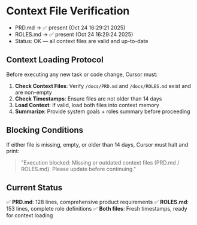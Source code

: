 # Context File Verification

- PRD.md → ✅ present (Oct 24 16:29:21 2025)
- ROLES.md → ✅ present (Oct 24 16:29:24 2025)
- Status: OK — all context files are valid and up-to-date

## Context Loading Protocol

Before executing any new task or code change, Cursor must:

1. **Check Context Files**: Verify `/docs/PRD.md` and `/docs/ROLES.md` exist and are non-empty
2. **Check Timestamps**: Ensure files are not older than 14 days
3. **Load Context**: If valid, load both files into context memory
4. **Summarize**: Provide system goals + roles summary before proceeding

## Blocking Conditions

If either file is missing, empty, or older than 14 days, Cursor must halt and print:

> "Execution blocked: Missing or outdated context files (PRD.md / ROLES.md). Please update before continuing."

## Current Status

✅ **PRD.md**: 128 lines, comprehensive product requirements
✅ **ROLES.md**: 153 lines, complete role definitions
✅ **Both files**: Fresh timestamps, ready for context loading
